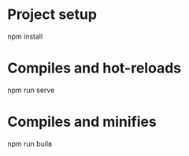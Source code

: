 # Project setup
npm install

# Compiles and hot-reloads
npm run serve

# Compiles and minifies
npm run builв

